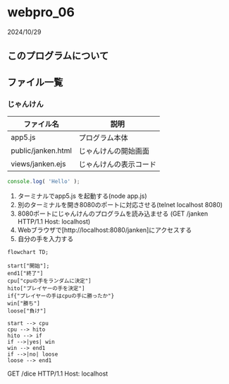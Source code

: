 # webpro_06
2024/10/29
## このプログラムについて

## ファイル一覧


### じゃんけん
ファイル名 | 説明
-|-
app5.js | プログラム本体
public/janken.html | じゃんけんの開始画面
views/janken.ejs | じゃんけんの表示コード

```javascript
console.log( 'Hello' );
```

1. ターミナルでapp5.js を起動する(node app.js)
1. 別のターミナルを開き8080のポートに対応させる(telnet localhost 8080)
1. 8080ポートにじゃんけんのプログラムを読み込ませる
(GET /janken HTTP/1.1
Host: localhost)
1. Webブラウザで[http://localhost:8080/janken]にアクセスする
1. 自分の手を入力する

```mermaid
flowchart TD;

start["開始"];
end1["終了"]
cpu["cpuの手をランダムに決定"]
hito["プレイヤーの手を決定"]
if{"プレイヤーの手はcpuの手に勝ったか"}
win["勝ち"]
loose["負け"]

start --> cpu
cpu --> hito
hito --> if
if -->|yes| win
win --> end1
if -->|no| loose
loose --> end1
```

GET /dice HTTP/1.1
Host: localhost